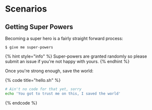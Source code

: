 # Scenarios

## Getting Super Powers

Becoming a super hero is a fairly straight forward process:

```
$ give me super-powers
```

{% hint style="info" %}
Super-powers are granted randomly so please submit an issue if you're not happy with yours.
{% endhint %}

Once you're strong enough, save the world:

{% code title="hello.sh" %}

```bash
# Ain't no code for that yet, sorry
echo 'You got to trust me on this, I saved the world'
```

{% endcode %}
